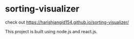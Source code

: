 # sorting-visualizer

check out https://harishjangid154.github.io/sorting-visualizer/

This project is built using node.js and react.js. 
